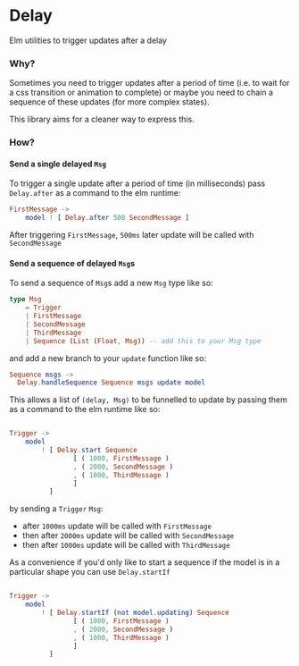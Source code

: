 # Delay

Elm utilities to trigger updates after a delay

### Why?

Sometimes you need to trigger updates after a period of time (i.e. to wait for a css transition or animation to complete) or maybe you need to chain a sequence of these updates (for more complex states).

This library aims for a cleaner way to express this.

### How?

#### Send a single delayed `Msg`

To trigger a single update after a period of time (in milliseconds) pass `Delay.after` as a command to the elm runtime:

```elm
FirstMessage ->
    model ! [ Delay.after 500 SecondMessage ]
```

After triggering `FirstMessage`, `500ms` later update will be called with `SecondMessage`

#### Send a sequence of delayed `Msg`s

To send a sequence of `Msg`s add a new `Msg` type like so:

```elm
type Msg
    = Trigger
    | FirstMessage
    | SecondMessage
    | ThirdMessage
    | Sequence (List (Float, Msg)) -- add this to your Msg type
```

and add a new branch to your `update` function like so:

```elm
Sequence msgs ->
  Delay.handleSequence Sequence msgs update model
```

This allows a list of `(delay, Msg)` to be funnelled to update by passing them as a command to the elm runtime like so:

```elm

Trigger ->
    model
        ! [ Delay.start Sequence
                [ ( 1000, FirstMessage )
                , ( 2000, SecondMessage )
                , ( 1000, ThirdMessage )
                ]
          ]
```

by sending a `Trigger` `Msg`:

+ after `1000ms` update will be called with `FirstMessage`
+ then after `2000ms` update will be called with `SecondMessage`
+ then after `1000ms` update will be called with `ThirdMessage`


As a convenience if you'd only like to start a sequence if the model is in a particular shape you can use `Delay.startIf`

```elm

Trigger ->
    model
        ! [ Delay.startIf (not model.updating) Sequence
                [ ( 1000, FirstMessage )
                , ( 2000, SecondMessage )
                , ( 1000, ThirdMessage )
                ]
          ]
```
